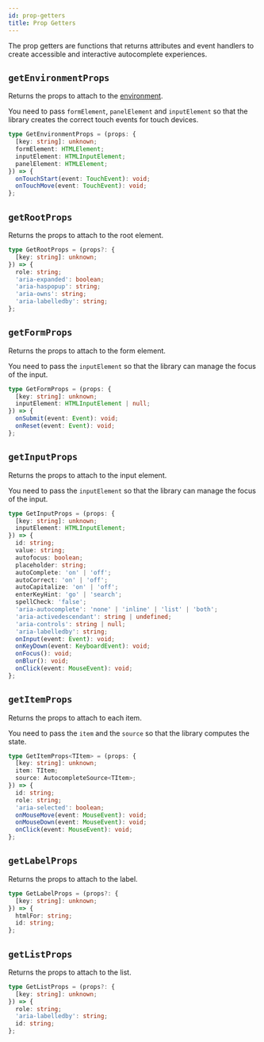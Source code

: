 ```yaml
---
id: prop-getters
title: Prop Getters
---
```


The prop getters are functions that returns attributes and event handlers to create accessible and interactive autocomplete experiences.

## `getEnvironmentProps`

Returns the props to attach to the [environment](#environment).

You need to pass `formElement`, `panelElement` and `inputElement` so that the library creates the correct touch events for touch devices.

```ts
type GetEnvironmentProps = (props: {
  [key: string]: unknown;
  formElement: HTMLElement;
  inputElement: HTMLInputElement;
  panelElement: HTMLElement;
}) => {
  onTouchStart(event: TouchEvent): void;
  onTouchMove(event: TouchEvent): void;
};
```

## `getRootProps`

Returns the props to attach to the root element.

```ts
type GetRootProps = (props?: {
  [key: string]: unknown;
}) => {
  role: string;
  'aria-expanded': boolean;
  'aria-haspopup': string;
  'aria-owns': string;
  'aria-labelledby': string;
};
```

## `getFormProps`

Returns the props to attach to the form element.

You need to pass the `inputElement` so that the library can manage the focus of the input.

```ts
type GetFormProps = (props: {
  [key: string]: unknown;
  inputElement: HTMLInputElement | null;
}) => {
  onSubmit(event: Event): void;
  onReset(event: Event): void;
};
```

## `getInputProps`

Returns the props to attach to the input element.

You need to pass the `inputElement` so that the library can manage the focus of the input.

```ts
type GetInputProps = (props: {
  [key: string]: unknown;
  inputElement: HTMLInputElement;
}) => {
  id: string;
  value: string;
  autofocus: boolean;
  placeholder: string;
  autoComplete: 'on' | 'off';
  autoCorrect: 'on' | 'off';
  autoCapitalize: 'on' | 'off';
  enterKeyHint: 'go' | 'search';
  spellCheck: 'false';
  'aria-autocomplete': 'none' | 'inline' | 'list' | 'both';
  'aria-activedescendant': string | undefined;
  'aria-controls': string | null;
  'aria-labelledby': string;
  onInput(event: Event): void;
  onKeyDown(event: KeyboardEvent): void;
  onFocus(): void;
  onBlur(): void;
  onClick(event: MouseEvent): void;
};
```

## `getItemProps`

Returns the props to attach to each item.

You need to pass the `item` and the `source` so that the library computes the state.

```ts
type GetItemProps<TItem> = (props: {
  [key: string]: unknown;
  item: TItem;
  source: AutocompleteSource<TItem>;
}) => {
  id: string;
  role: string;
  'aria-selected': boolean;
  onMouseMove(event: MouseEvent): void;
  onMouseDown(event: MouseEvent): void;
  onClick(event: MouseEvent): void;
};
```

## `getLabelProps`

Returns the props to attach to the label.

```ts
type GetLabelProps = (props?: {
  [key: string]: unknown;
}) => {
  htmlFor: string;
  id: string;
};
```

## `getListProps`

Returns the props to attach to the list.

```ts
type GetListProps = (props?: {
  [key: string]: unknown;
}) => {
  role: string;
  'aria-labelledby': string;
  id: string;
};
```
